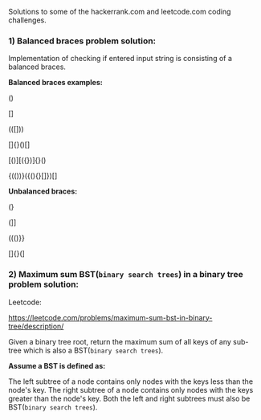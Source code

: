 Solutions to some of the hackerrank.com and leetcode.com coding challenges.

### 1) Balanced braces problem solution:

Implementation of checking if entered input string is consisting of a balanced braces.

**Balanced braces examples:**

()

[]

(([]))

[]{}()[]

[()][({})]{}()

{(())}({(){}[]})[]

**Unbalanced braces:**

(}

(]]

((()}}

[]{}(]

### 2) Maximum sum BST(`binary search trees`) in a binary tree problem solution:

Leetcode: 

https://leetcode.com/problems/maximum-sum-bst-in-binary-tree/description/

Given a binary tree root, return the maximum sum of all keys of any sub-tree which is also a BST(`binary search trees`).

**Assume a BST is defined as:**

The left subtree of a node contains only nodes with the keys less than the node's key.
The right subtree of a node contains only nodes with the keys greater than the node's key.
Both the left and right subtrees must also be BST(`binary search trees`).
